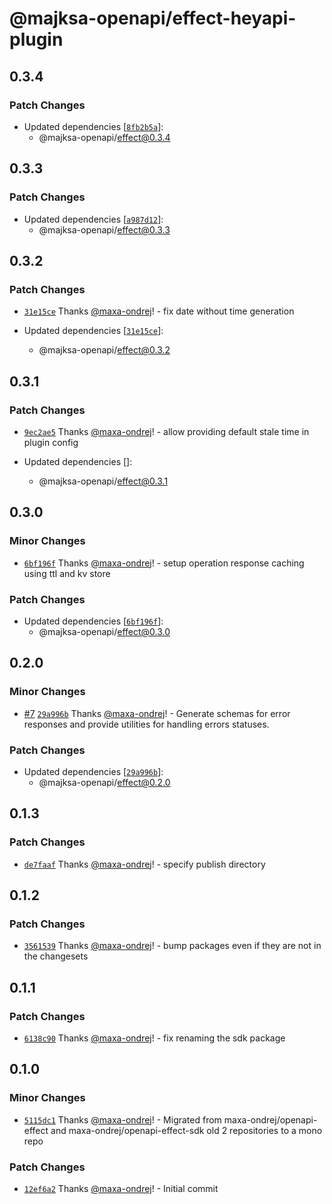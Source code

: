# @majksa-openapi/effect-heyapi-plugin

## 0.3.4

### Patch Changes

- Updated dependencies [[`8fb2b5a`](https://github.com/maxa-ondrej/openapi/commit/8fb2b5a568163bd4086cf8445b57702fe016a1c7)]:
  - @majksa-openapi/effect@0.3.4

## 0.3.3

### Patch Changes

- Updated dependencies [[`a987d12`](https://github.com/maxa-ondrej/openapi/commit/a987d122ea1073c22e9bb119a520d8881c90ab93)]:
  - @majksa-openapi/effect@0.3.3

## 0.3.2

### Patch Changes

- [`31e15ce`](https://github.com/maxa-ondrej/openapi/commit/31e15ce3ed1db3ef7128d686b81ebdb0675bd50a) Thanks [@maxa-ondrej](https://github.com/maxa-ondrej)! - fix date without time generation

- Updated dependencies [[`31e15ce`](https://github.com/maxa-ondrej/openapi/commit/31e15ce3ed1db3ef7128d686b81ebdb0675bd50a)]:
  - @majksa-openapi/effect@0.3.2

## 0.3.1

### Patch Changes

- [`9ec2ae5`](https://github.com/maxa-ondrej/openapi/commit/9ec2ae5087d51ee306dfd67357cad6aba258fc2d) Thanks [@maxa-ondrej](https://github.com/maxa-ondrej)! - allow providing default stale time in plugin config

- Updated dependencies []:
  - @majksa-openapi/effect@0.3.1

## 0.3.0

### Minor Changes

- [`6bf196f`](https://github.com/maxa-ondrej/openapi/commit/6bf196fa1915dbf829fb7c9314f884c40ad3aa29) Thanks [@maxa-ondrej](https://github.com/maxa-ondrej)! - setup operation response caching using ttl and kv store

### Patch Changes

- Updated dependencies [[`6bf196f`](https://github.com/maxa-ondrej/openapi/commit/6bf196fa1915dbf829fb7c9314f884c40ad3aa29)]:
  - @majksa-openapi/effect@0.3.0

## 0.2.0

### Minor Changes

- [#7](https://github.com/maxa-ondrej/openapi/pull/7) [`29a996b`](https://github.com/maxa-ondrej/openapi/commit/29a996b07d8934aec4aaa64e6fb92178331310c3) Thanks [@maxa-ondrej](https://github.com/maxa-ondrej)! - Generate schemas for error responses and provide utilities for handling errors statuses.

### Patch Changes

- Updated dependencies [[`29a996b`](https://github.com/maxa-ondrej/openapi/commit/29a996b07d8934aec4aaa64e6fb92178331310c3)]:
  - @majksa-openapi/effect@0.2.0

## 0.1.3

### Patch Changes

- [`de7faaf`](https://github.com/maxa-ondrej/openapi/commit/de7faafc1bd4c9778921d007278c4fd83ee11bf5) Thanks [@maxa-ondrej](https://github.com/maxa-ondrej)! - specify publish directory

## 0.1.2

### Patch Changes

- [`3561539`](https://github.com/maxa-ondrej/openapi/commit/35615395d6dc5034a2833b4a5438a6ff7507b9e5) Thanks [@maxa-ondrej](https://github.com/maxa-ondrej)! - bump packages even if they are not in the changesets

## 0.1.1

### Patch Changes

- [`6138c90`](https://github.com/maxa-ondrej/openapi/commit/6138c90108d5a5a35c5e8bc202d21f64a02532db) Thanks [@maxa-ondrej](https://github.com/maxa-ondrej)! - fix renaming the sdk package

## 0.1.0

### Minor Changes

- [`5115dc1`](https://github.com/maxa-ondrej/openapi/commit/5115dc122a1db28ea52da223b84df2733f9991f1) Thanks [@maxa-ondrej](https://github.com/maxa-ondrej)! - Migrated from maxa-ondrej/openapi-effect and maxa-ondrej/openapi-effect-sdk old 2 repositories to a mono repo

### Patch Changes

- [`12ef6a2`](https://github.com/maxa-ondrej/openapi/commit/12ef6a2261eaadaf217146694ac0fa5b7167c9e0) Thanks [@maxa-ondrej](https://github.com/maxa-ondrej)! - Initial commit
